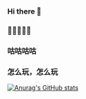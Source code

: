 ### Hi there 👋
### 🤣🤣🤣🤣🤣
### 咕咕咕咕
### 怎么玩，怎么玩
[![Anurag's GitHub stats](https://github-readme-stats.vercel.app/apizbshlv=anuraghazra)](https://github.com/anuraghazra/github-readme-stats)
<!--
**zbshlv/zbshlv** is a ✨ _special_ ✨ repository because its `README.md` (this file) appears on your GitHub profile.

Here are some ideas to get you started:

- 🔭 I’m currently working on ...
- 🌱 I’m currently learning ...
- 👯 I’m looking to collaborate on ...
- 🤔 I’m looking for help with ...
- 💬 Ask me about ...
- 📫 How to reach me: ...
- 😄 Pronouns: ...
- ⚡ Fun fact: ...
-->
